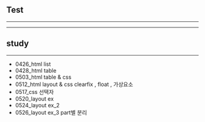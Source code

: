 

## Test 
--------------------------





---------------------------
## study
---------------------------
+ 0426_html list
+ 0428_html table
+ 0503_html table & css
+ 0512_html layout & css clearfix , float , 가상요소
+ 0517_css 선택자
+ 0520_layout ex
+ 0524_layout ex_2
+ 0526_layout ex_3 part별 분리